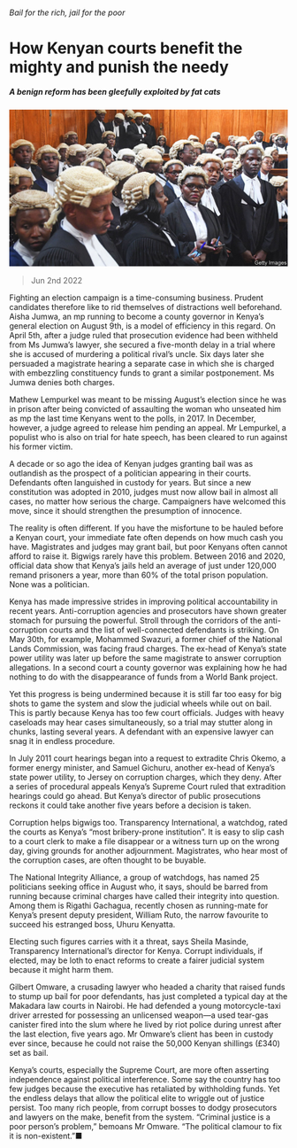 ###### Bail for the rich, jail for the poor

# How Kenyan courts benefit the mighty and punish the needy 

##### A benign reform has been gleefully exploited by fat cats 

![image](images/20220604_MAP001.jpg) 

> Jun 2nd 2022 

Fighting an election campaign is a time-consuming business. Prudent candidates therefore like to rid themselves of distractions well beforehand. Aisha Jumwa, an mp running to become a county governor in Kenya’s general election on August 9th, is a model of efficiency in this regard. On April 5th, after a judge ruled that prosecution evidence had been withheld from Ms Jumwa’s lawyer, she secured a five-month delay in a trial where she is accused of murdering a political rival’s uncle. Six days later she persuaded a magistrate hearing a separate case in which she is charged with embezzling constituency funds to grant a similar postponement. Ms Jumwa denies both charges.

Mathew Lempurkel was meant to be missing August’s election since he was in prison after being convicted of assaulting the woman who unseated him as mp the last time Kenyans went to the polls, in 2017. In December, however, a judge agreed to release him pending an appeal. Mr Lempurkel, a populist who is also on trial for hate speech, has been cleared to run against his former victim.

A decade or so ago the idea of Kenyan judges granting bail was as outlandish as the prospect of a politician appearing in their courts. Defendants often languished in custody for years. But since a new constitution was adopted in 2010, judges must now allow bail in almost all cases, no matter how serious the charge. Campaigners have welcomed this move, since it should strengthen the presumption of innocence.

The reality is often different. If you have the misfortune to be hauled before a Kenyan court, your immediate fate often depends on how much cash you have. Magistrates and judges may grant bail, but poor Kenyans often cannot afford to raise it. Bigwigs rarely have this problem. Between 2016 and 2020, official data show that Kenya’s jails held an average of just under 120,000 remand prisoners a year, more than 60% of the total prison population. None was a politician.

Kenya has made impressive strides in improving political accountability in recent years. Anti-corruption agencies and prosecutors have shown greater stomach for pursuing the powerful. Stroll through the corridors of the anti-corruption courts and the list of well-connected defendants is striking. On May 30th, for example, Mohammed Swazuri, a former chief of the National Lands Commission, was facing fraud charges. The ex-head of Kenya’s state power utility was later up before the same magistrate to answer corruption allegations. In a second court a county governor was explaining how he had nothing to do with the disappearance of funds from a World Bank project.

Yet this progress is being undermined because it is still far too easy for big shots to game the system and slow the judicial wheels while out on bail. This is partly because Kenya has too few court officials. Judges with heavy caseloads may hear cases simultaneously, so a trial may stutter along in chunks, lasting several years. A defendant with an expensive lawyer can snag it in endless procedure.

In July 2011 court hearings began into a request to extradite Chris Okemo, a former energy minister, and Samuel Gichuru, another ex-head of Kenya’s state power utility, to Jersey on corruption charges, which they deny. After a series of procedural appeals Kenya’s Supreme Court ruled that extradition hearings could go ahead. But Kenya’s director of public prosecutions reckons it could take another five years before a decision is taken.

Corruption helps bigwigs too. Transparency International, a watchdog, rated the courts as Kenya’s “most bribery-prone institution”. It is easy to slip cash to a court clerk to make a file disappear or a witness turn up on the wrong day, giving grounds for another adjournment. Magistrates, who hear most of the corruption cases, are often thought to be buyable. 

The National Integrity Alliance, a group of watchdogs, has named 25 politicians seeking office in August who, it says, should be barred from running because criminal charges have called their integrity into question. Among them is Rigathi Gachagua, recently chosen as running-mate for Kenya’s present deputy president, William Ruto, the narrow favourite to succeed his estranged boss, Uhuru Kenyatta.

Electing such figures carries with it a threat, says Sheila Masinde, Transparency International’s director for Kenya. Corrupt individuals, if elected, may be loth to enact reforms to create a fairer judicial system because it might harm them.

Gilbert Omware, a crusading lawyer who headed a charity that raised funds to stump up bail for poor defendants, has just completed a typical day at the Makadara law courts in Nairobi. He had defended a young motorcycle-taxi driver arrested for possessing an unlicensed weapon—a used tear-gas canister fired into the slum where he lived by riot police during unrest after the last election, five years ago. Mr Omware’s client has been in custody ever since, because he could not raise the 50,000 Kenyan shillings (£340) set as bail. 

Kenya’s courts, especially the Supreme Court, are more often asserting independence against political interference. Some say the country has too few judges because the executive has retaliated by withholding funds. Yet the endless delays that allow the political elite to wriggle out of justice persist. Too many rich people, from corrupt bosses to dodgy prosecutors and lawyers on the make, benefit from the system. “Criminal justice is a poor person’s problem,” bemoans Mr Omware. “The political clamour to fix it is non-existent.”■

